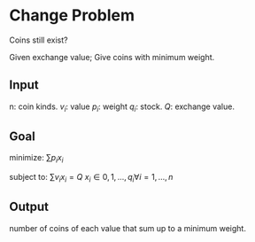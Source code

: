 # Change Problem

Coins still exist?

Given exchange value; Give coins with minimum weight.

## Input
n: coin kinds.
$v_i$: value
$p_i$: weight
$q_i$: stock.
$Q$: exchange value.

## Goal

minimize:
$\sum{p_i}{x_i}$

subject to:
$\sum{v_i}{x_i} = Q$
$x_i \in {0,1,..., q_i}\forall i=1,...,n$

## Output

number of coins of each value that sum up to a minimum weight.
